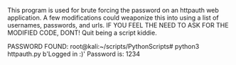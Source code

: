 This program is used for brute forcing the password on an httpauth web application.
A few modifications could weaponize this into using a list of usernames, passwords, and urls.
IF YOU FEEL THE NEED TO ASK FOR THE MODIFIED CODE, DONT!
Quit being a script kiddie.

PASSWORD FOUND:
root@kali:~/scripts/PythonScripts# python3 httpauth.py 
b'Logged in :)'
Password is: 1234